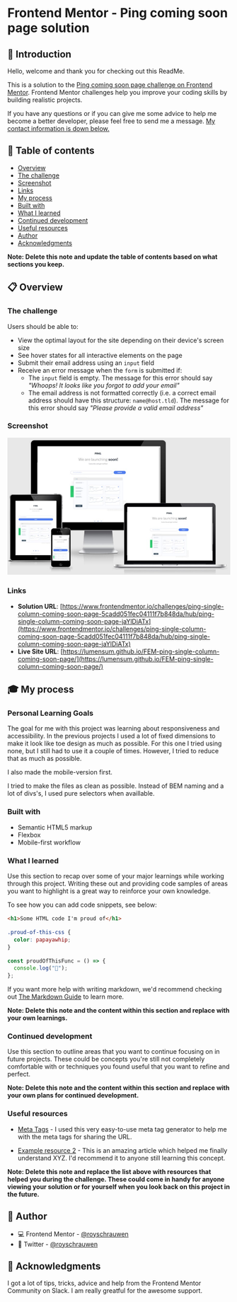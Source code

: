 # Frontend Mentor - Ping coming soon page solution

## 👋 Introduction

Hello, welcome and thank you for checking out this ReadMe.

This is a solution to the [Ping coming soon page challenge on Frontend Mentor](https://www.frontendmentor.io/challenges/ping-single-column-coming-soon-page-5cadd051fec04111f7b848da).
Frontend Mentor challenges help you improve your coding skills by building realistic projects.

If you have any questions or if you can give me some advice to help me become a better developer, please feel free to send me a message. [My contact information is down below.](#-author)

## 📑 Table of contents

- [Overview](#-overview)
- [The challenge](#the-challenge)
- [Screenshot](#screenshot)
- [Links](#links)
- [My process](#-my-process)
- [Built with](#built-with)
- [What I learned](#what-i-learned)
- [Continued development](#continued-development)
- [Useful resources](#useful-resources)
- [Author](#-author)
- [Acknowledgments](#-acknowledgments)

**Note: Delete this note and update the table of contents based on what sections you keep.**

## 📋 Overview

### The challenge

Users should be able to:

- View the optimal layout for the site depending on their device's screen size
- See hover states for all interactive elements on the page
- Submit their email address using an `input` field
- Receive an error message when the `form` is submitted if:
  - The `input` field is empty. The message for this error should say _"Whoops! It looks like you forgot to add your email"_
  - The email address is not formatted correctly (i.e. a correct email address should have this structure: `name@host.tld`). The message for this error should say _"Please provide a valid email address"_

### Screenshot

![Screenshot](./responsivescreenshot.jpg)

### Links

- **Solution URL**: [https://www.frontendmentor.io/challenges/ping-single-column-coming-soon-page-5cadd051fec04111f7b848da/hub/ping-single-column-coming-soon-page-jaYlDiATx](https://www.frontendmentor.io/challenges/ping-single-column-coming-soon-page-5cadd051fec04111f7b848da/hub/ping-single-column-coming-soon-page-jaYlDiATx)
- **Live Site URL**: [https://lumensum.github.io/FEM-ping-single-column-coming-soon-page/](https://lumensum.github.io/FEM-ping-single-column-coming-soon-page/)

## 🎓 My process

### Personal Learning Goals

The goal for me with this project was learning about responsiveness and accessibility. In the previous projects I used a lot of fixed dimensions to make it look like toe design as much as possible. For this one I tried using none, but I still had to use it a couple of times. However, I tried to reduce that as much as possible.

I also made the mobile-version first.

I tried to make the files as clean as possible. Instead of BEM naming and a lot of divs's, I used pure selectors when availlable.

### Built with

- Semantic HTML5 markup
- Flexbox
- Mobile-first workflow

### What I learned

Use this section to recap over some of your major learnings while working through this project. Writing these out and providing code samples of areas you want to highlight is a great way to reinforce your own knowledge.

To see how you can add code snippets, see below:

```html
<h1>Some HTML code I'm proud of</h1>
```

```css
.proud-of-this-css {
  color: papayawhip;
}
```

```js
const proudOfThisFunc = () => {
  console.log("🎉");
};
```

If you want more help with writing markdown, we'd recommend checking out [The Markdown Guide](https://www.markdownguide.org/) to learn more.

**Note: Delete this note and the content within this section and replace with your own learnings.**

### Continued development

Use this section to outline areas that you want to continue focusing on in future projects. These could be concepts you're still not completely comfortable with or techniques you found useful that you want to refine and perfect.

**Note: Delete this note and the content within this section and replace with your own plans for continued development.**

### Useful resources

- [Meta Tags](https://metatags.io/) - I used this very easy-to-use meta tag generator to help me with the meta tags for sharing the URL.

- [Example resource 2](https://www.example.com) - This is an amazing article which helped me finally understand XYZ. I'd recommend it to anyone still learning this concept.

**Note: Delete this note and replace the list above with resources that helped you during the challenge. These could come in handy for anyone viewing your solution or for yourself when you look back on this project in the future.**

## 📧 Author

- 💻️ Frontend Mentor - [@royschrauwen](https://www.frontendmentor.io/profile/royschrauwen)
- 🍗 Twitter - [@royschrauwen](https://www.twitter.com/royschrauwen)

## 🙏 Acknowledgments

I got a lot of tips, tricks, advice and help from the Frontend Mentor Community on Slack. I am really greatful for the awesome support.
